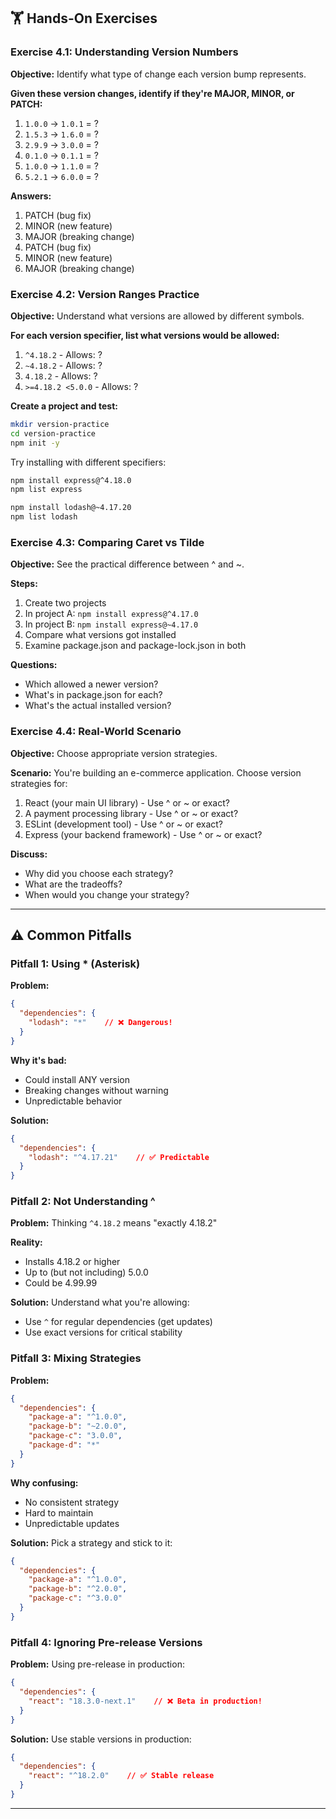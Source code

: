 ## 🏋️ Hands-On Exercises

### Exercise 4.1: Understanding Version Numbers

**Objective:** Identify what type of change each version bump represents.

**Given these version changes, identify if they're MAJOR, MINOR, or PATCH:**

1. `1.0.0` → `1.0.1` = ?
2. `1.5.3` → `1.6.0` = ?
3. `2.9.9` → `3.0.0` = ?
4. `0.1.0` → `0.1.1` = ?
5. `1.0.0` → `1.1.0` = ?
6. `5.2.1` → `6.0.0` = ?

**Answers:**
1. PATCH (bug fix)
2. MINOR (new feature)
3. MAJOR (breaking change)
4. PATCH (bug fix)
5. MINOR (new feature)
6. MAJOR (breaking change)

### Exercise 4.2: Version Ranges Practice

**Objective:** Understand what versions are allowed by different symbols.

**For each version specifier, list what versions would be allowed:**

1. `^4.18.2` - Allows: ?
2. `~4.18.2` - Allows: ?
3. `4.18.2` - Allows: ?
4. `>=4.18.2 <5.0.0` - Allows: ?

**Create a project and test:**
```bash
mkdir version-practice
cd version-practice
npm init -y
```

Try installing with different specifiers:
```bash
npm install express@^4.18.0
npm list express

npm install lodash@~4.17.20
npm list lodash
```

### Exercise 4.3: Comparing Caret vs Tilde

**Objective:** See the practical difference between ^ and ~.

**Steps:**
1. Create two projects
2. In project A: `npm install express@^4.17.0`
3. In project B: `npm install express@~4.17.0`
4. Compare what versions got installed
5. Examine package.json and package-lock.json in both

**Questions:**
- Which allowed a newer version?
- What's in package.json for each?
- What's the actual installed version?

### Exercise 4.4: Real-World Scenario

**Objective:** Choose appropriate version strategies.

**Scenario:** You're building an e-commerce application. Choose version strategies for:

1. React (your main UI library) - Use ^ or ~ or exact?
2. A payment processing library - Use ^ or ~ or exact?
3. ESLint (development tool) - Use ^ or ~ or exact?
4. Express (your backend framework) - Use ^ or ~ or exact?

**Discuss:**
- Why did you choose each strategy?
- What are the tradeoffs?
- When would you change your strategy?

---

## ⚠️ Common Pitfalls

### Pitfall 1: Using * (Asterisk)

**Problem:**
```json
{
  "dependencies": {
    "lodash": "*"    // ❌ Dangerous!
  }
}
```

**Why it's bad:**
- Could install ANY version
- Breaking changes without warning
- Unpredictable behavior

**Solution:**
```json
{
  "dependencies": {
    "lodash": "^4.17.21"    // ✅ Predictable
  }
}
```

### Pitfall 2: Not Understanding ^

**Problem:** Thinking `^4.18.2` means "exactly 4.18.2"

**Reality:**
- Installs 4.18.2 or higher
- Up to (but not including) 5.0.0
- Could be 4.99.99

**Solution:** Understand what you're allowing:
- Use `^` for regular dependencies (get updates)
- Use exact versions for critical stability

### Pitfall 3: Mixing Strategies

**Problem:**
```json
{
  "dependencies": {
    "package-a": "^1.0.0",
    "package-b": "~2.0.0",
    "package-c": "3.0.0",
    "package-d": "*"
  }
}
```

**Why confusing:**
- No consistent strategy
- Hard to maintain
- Unpredictable updates

**Solution:** Pick a strategy and stick to it:
```json
{
  "dependencies": {
    "package-a": "^1.0.0",
    "package-b": "^2.0.0",
    "package-c": "^3.0.0"
  }
}
```

### Pitfall 4: Ignoring Pre-release Versions

**Problem:** Using pre-release in production:
```json
{
  "dependencies": {
    "react": "18.3.0-next.1"    // ❌ Beta in production!
  }
}
```

**Solution:** Use stable versions in production:
```json
{
  "dependencies": {
    "react": "^18.2.0"    // ✅ Stable release
  }
}
```

---
